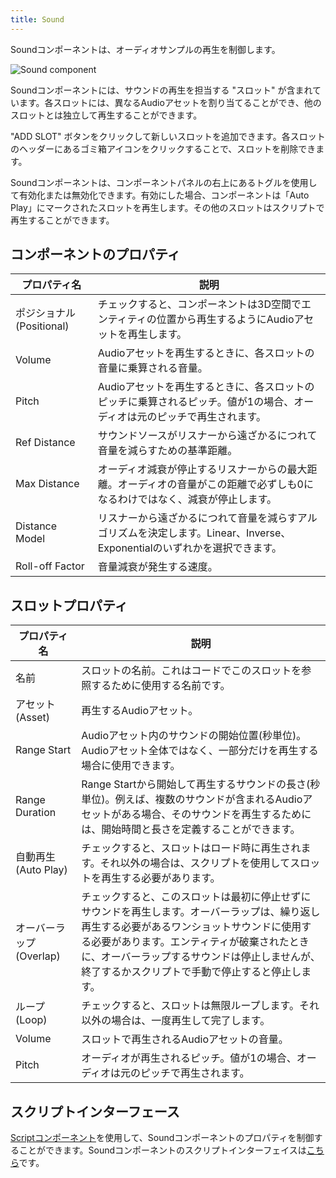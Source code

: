 ```yaml
---
title: Sound
---
```


Soundコンポーネントは、オーディオサンプルの再生を制御します。

![Sound component](/img/user-manual/scenes/components/component-sound.png)

Soundコンポーネントには、サウンドの再生を担当する "スロット" が含まれています。各スロットには、異なるAudioアセットを割り当てることができ、他のスロットとは独立して再生することができます。

"ADD SLOT" ボタンをクリックして新しいスロットを追加できます。各スロットのヘッダーにあるゴミ箱アイコンをクリックすることで、スロットを削除できます。

Soundコンポーネントは、コンポーネントパネルの右上にあるトグルを使用して有効化または無効化できます。有効にした場合、コンポーネントは「Auto Play」にマークされたスロットを再生します。その他のスロットはスクリプトで再生することができます。

## コンポーネントのプロパティ

| プロパティ名        | 説明 |
|-----------------|-------------|
| ポジショナル (Positional)      | チェックすると、コンポーネントは3D空間でエンティティの位置から再生するようにAudioアセットを再生します。 |
| Volume          | Audioアセットを再生するときに、各スロットの音量に乗算される音量。 |
| Pitch           | Audioアセットを再生するときに、各スロットのピッチに乗算されるピッチ。値が1の場合、オーディオは元のピッチで再生されます。 |
| Ref Distance    | サウンドソースがリスナーから遠ざかるにつれて音量を減らすための基準距離。 |
| Max Distance    | オーディオ減衰が停止するリスナーからの最大距離。オーディオの音量がこの距離で必ずしも0になるわけではなく、減衰が停止します。 |
| Distance Model  | リスナーから遠ざかるにつれて音量を減らすアルゴリズムを決定します。Linear、Inverse、Exponentialのいずれかを選択できます。 |
| Roll-off Factor | 音量減衰が発生する速度。 |

## スロットプロパティ

| プロパティ名        | 説明 |
|-----------------|-------------|
| 名前            | スロットの名前。これはコードでこのスロットを参照するために使用する名前です。 |
| アセット (Asset)           | 再生するAudioアセット。 |
| Range Start     | Audioアセット内のサウンドの開始位置(秒単位)。Audioアセット全体ではなく、一部分だけを再生する場合に使用できます。 |
| Range Duration  | Range Startから開始して再生するサウンドの長さ(秒単位)。例えば、複数のサウンドが含まれるAudioアセットがある場合、そのサウンドを再生するためには、開始時間と長さを定義することができます。 |
| 自動再生 (Auto Play)       | チェックすると、スロットはロード時に再生されます。それ以外の場合は、スクリプトを使用してスロットを再生する必要があります。 |
| オーバーラップ (Overlap)         | チェックすると、このスロットは最初に停止せずにサウンドを再生します。オーバーラップは、繰り返し再生する必要があるワンショットサウンドに使用する必要があります。エンティティが破棄されたときに、オーバーラップするサウンドは停止しませんが、終了するかスクリプトで手動で停止すると停止します。 |
| ループ (Loop)            | チェックすると、スロットは無限ループします。それ以外の場合は、一度再生して完了します。 |
| Volume          | スロットで再生されるAudioアセットの音量。 |
| Pitch           | オーディオが再生されるピッチ。値が1の場合、オーディオは元のピッチで再生されます。 |

## スクリプトインターフェース

[Scriptコンポーネント][2]を使用して、Soundコンポーネントのプロパティを制御することができます。Soundコンポーネントのスクリプトインターフェイスは[こちら][3]です。

[2]: /user-manual/scenes/components/script
[3]: https://api.playcanvas.com/engine/classes/SoundComponent.html
